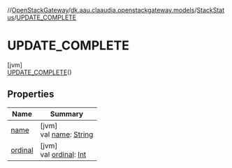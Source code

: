 //[OpenStackGateway](../../../../index.md)/[dk.aau.claaudia.openstackgateway.models](../../index.md)/[StackStatus](../index.md)/[UPDATE_COMPLETE](index.md)

# UPDATE_COMPLETE

[jvm]\
[UPDATE_COMPLETE](index.md)()

## Properties

| Name | Summary |
|---|---|
| [name](../-c-r-e-a-t-e_-c-o-m-p-l-e-t-e/index.md#-372974862%2FProperties%2F-1216412040) | [jvm]<br>val [name](../-c-r-e-a-t-e_-c-o-m-p-l-e-t-e/index.md#-372974862%2FProperties%2F-1216412040): [String](https://kotlinlang.org/api/latest/jvm/stdlib/kotlin/-string/index.html) |
| [ordinal](../-c-r-e-a-t-e_-c-o-m-p-l-e-t-e/index.md#-739389684%2FProperties%2F-1216412040) | [jvm]<br>val [ordinal](../-c-r-e-a-t-e_-c-o-m-p-l-e-t-e/index.md#-739389684%2FProperties%2F-1216412040): [Int](https://kotlinlang.org/api/latest/jvm/stdlib/kotlin/-int/index.html) |
